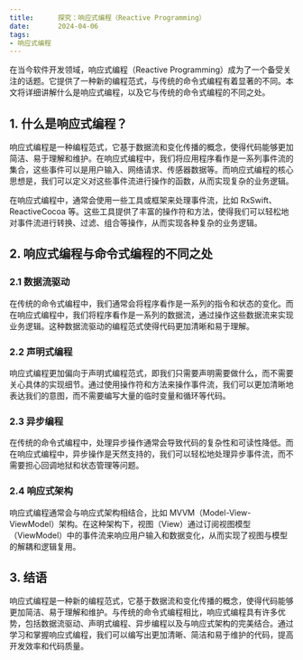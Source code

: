 ```yaml
---
title:      探究：响应式编程（Reactive Programming）
date:       2024-04-06
tags:
- 响应式编程
--- 
```



在当今软件开发领域，响应式编程（Reactive Programming）成为了一个备受关注的话题。它提供了一种新的编程范式，与传统的命令式编程有着显著的不同。本文将详细讲解什么是响应式编程，以及它与传统的命令式编程的不同之处。

## 1. 什么是响应式编程？

响应式编程是一种编程范式，它基于数据流和变化传播的概念，使得代码能够更加简洁、易于理解和维护。在响应式编程中，我们将应用程序看作是一系列事件流的集合，这些事件可以是用户输入、网络请求、传感器数据等。而响应式编程的核心思想是，我们可以定义对这些事件流进行操作的函数，从而实现复杂的业务逻辑。

在响应式编程中，通常会使用一些工具或框架来处理事件流，比如 RxSwift、ReactiveCocoa 等。这些工具提供了丰富的操作符和方法，使得我们可以轻松地对事件流进行转换、过滤、组合等操作，从而实现各种复杂的业务逻辑。

## 2. 响应式编程与命令式编程的不同之处

### 2.1 数据流驱动

在传统的命令式编程中，我们通常会将程序看作是一系列的指令和状态的变化。而在响应式编程中，我们将程序看作是一系列的数据流，通过操作这些数据流来实现业务逻辑。这种数据流驱动的编程范式使得代码更加清晰和易于理解。

### 2.2 声明式编程

响应式编程更加偏向于声明式编程范式，即我们只需要声明需要做什么，而不需要关心具体的实现细节。通过使用操作符和方法来操作事件流，我们可以更加清晰地表达我们的意图，而不需要编写大量的临时变量和循环等代码。

### 2.3 异步编程

在传统的命令式编程中，处理异步操作通常会导致代码的复杂性和可读性降低。而在响应式编程中，异步操作是天然支持的，我们可以轻松地处理异步事件流，而不需要担心回调地狱和状态管理等问题。

### 2.4 响应式架构

响应式编程通常会与响应式架构相结合，比如 MVVM（Model-View-ViewModel）架构。在这种架构下，视图（View）通过订阅视图模型（ViewModel）中的事件流来响应用户输入和数据变化，从而实现了视图与模型的解耦和逻辑复用。

## 3. 结语

响应式编程是一种新的编程范式，它基于数据流和变化传播的概念，使得代码能够更加简洁、易于理解和维护。与传统的命令式编程相比，响应式编程具有许多优势，包括数据流驱动、声明式编程、异步编程以及与响应式架构的完美结合。通过学习和掌握响应式编程，我们可以编写出更加清晰、简洁和易于维护的代码，提高开发效率和代码质量。